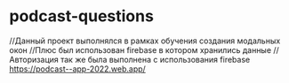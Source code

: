 # podcast-questions
//Данный проект выполнялся в рамках обучения создания модальных окон
//Плюс был использован firebase в котором хранились данные
// Авторизация так же была выполнена с использования firebase
https://podcast--app-2022.web.app/
